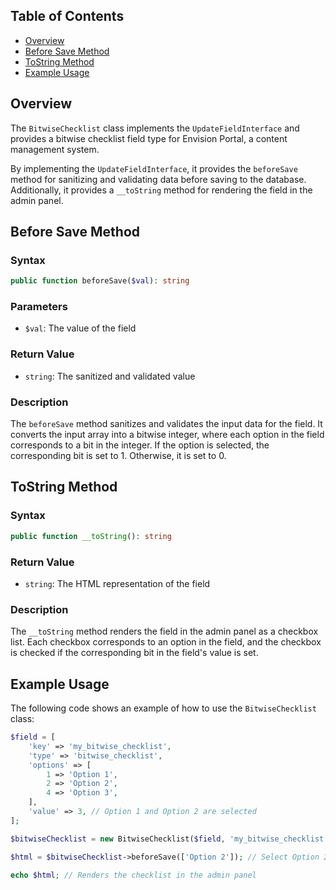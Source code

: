 ## Table of Contents

- [Overview](#overview)
- [Before Save Method](#before-save-method)
- [ToString Method](#tostring-method)
- [Example Usage](#example-usage)

## Overview

The `BitwiseChecklist` class implements the `UpdateFieldInterface` and provides a bitwise checklist field type for Envision Portal, a content management system.

By implementing the `UpdateFieldInterface`, it provides the `beforeSave` method for sanitizing and validating data before saving to the database. Additionally, it provides a `__toString` method for rendering the field in the admin panel.

## Before Save Method

### Syntax

```php
public function beforeSave($val): string
```

### Parameters

- `$val`: The value of the field

### Return Value

- `string`: The sanitized and validated value

### Description

The `beforeSave` method sanitizes and validates the input data for the field. It converts the input array into a bitwise integer, where each option in the field corresponds to a bit in the integer. If the option is selected, the corresponding bit is set to 1. Otherwise, it is set to 0.

## ToString Method

### Syntax

```php
public function __toString(): string
```

### Return Value

- `string`: The HTML representation of the field

### Description

The `__toString` method renders the field in the admin panel as a checkbox list. Each checkbox corresponds to an option in the field, and the checkbox is checked if the corresponding bit in the field's value is set.

## Example Usage

The following code shows an example of how to use the `BitwiseChecklist` class:

```php
$field = [
    'key' => 'my_bitwise_checklist',
    'type' => 'bitwise_checklist',
    'options' => [
        1 => 'Option 1',
        2 => 'Option 2',
        4 => 'Option 3',
    ],
    'value' => 3, // Option 1 and Option 2 are selected
];

$bitwiseChecklist = new BitwiseChecklist($field, 'my_bitwise_checklist', 'bitwise_checklist');

$html = $bitwiseChecklist->beforeSave(['Option 2']); // Select Option 2

echo $html; // Renders the checklist in the admin panel
```